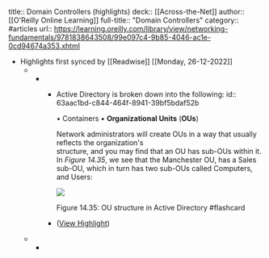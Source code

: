 title:: Domain Controllers (highlights)
deck:: [[Across-the-Net]]
author:: [[O'Reilly Online Learning]]
full-title:: "Domain Controllers"
category:: #articles
url:: https://learning.oreilly.com/library/view/networking-fundamentals/9781838643508/99e097c4-9b85-4046-ac1e-0cd94674a353.xhtml

- Highlights first synced by [[Readwise]] [[Monday, 26-12-2022]]
	- -
		- Active Directory is broken down into the following:
		  id:: 63aac1bd-c844-464f-8941-39bf5bdaf52b
		  
		  •   Containers
		  •   **Organizational Units** (**OUs**)
		  
		  Network administrators will create OUs in a way that usually reflects the organization's  
		  structure, and you may find that an OU has sub-OUs within it. In *Figure 14.35*, we see that the Manchester OU, has a Sales sub-OU, which in turn has two sub-OUs called Computers, and Users:
		  
		  ![](https://learning.oreilly.com/api/v2/epubs/urn:orm:book:9781838643508/files/assets/16b8a61c-8a94-4857-a79c-f37b246a5841.png)
		  
		  Figure 14.35: OU structure in Active Directory #flashcard
		- ([View Highlight](https://read.readwise.io/read/01gn1x5cwkcbchhy77mhg8ks2x))
	- -